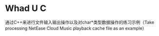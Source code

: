 # Whad U C
通过C++来进行文件输入输出操作以及对char*类型数据操作的练习示例（Take processing NetEase Cloud Music playback cache file as an example）
